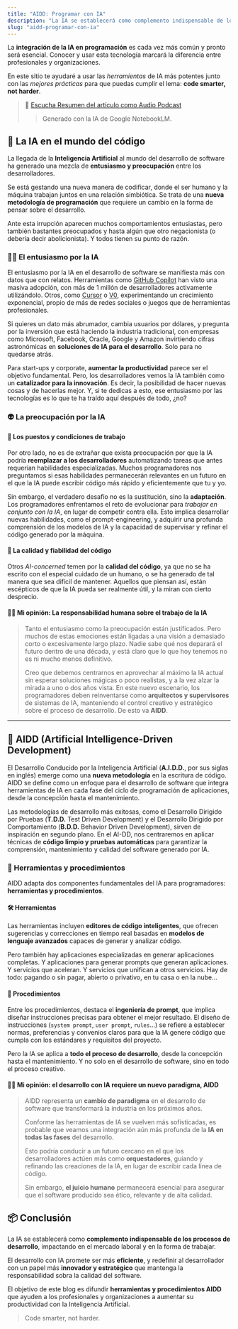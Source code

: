 ```yaml
---
title: "AIDD: Programar con IA"
description: "La IA se establecerá como complemento indispensable de los procesos de desarrollo, impactando en el mercado laboral y en la forma de trabajar. Programación asistida por Inteligencia Artificial un nuevo paradigma"
slug: "aidd-programar-con-ia"
---
```


La **integración de la IA en programación** es cada vez más común y pronto será esencial. Conocer y usar esta tecnología marcará la diferencia entre profesionales y organizaciones.

En este sitio te ayudaré a usar las _herramientas_ de IA más potentes junto con las _mejores prácticas_ para que puedas cumplir el lema: **code smarter, not harder**.

> 🦻 [Escucha Resumen del artículo como Audio Podcast](https://notebooklm.google.com/notebook/01d528a9-072d-4204-90ce-93e1b54a5fb4/audio)
>
> > Generado con la IA de Google NotebookLM.

## 🚀 La IA en el mundo del código

La llegada de la **Inteligencia Artificial** al mundo del desarrollo de software ha generado una mezcla de **entusiasmo y preocupación** entre los desarrolladores.

Se está gestando una nueva manera de codificar, donde el ser humano y la máquina trabajan juntos en una relación simbiótica. Se trata de una **nueva metodología de programación** que requiere un cambio en la forma de pensar sobre el desarrollo.

Ante esta irrupción aparecen muchos comportamientos entusiastas, pero también bastantes preocupados y hasta algún que otro negacionista (o debería decir abolicionista). Y todos tienen su punto de razón.

### 🧑‍🚀 El entusiasmo por la IA

El entusiasmo por la IA en el desarrollo de software se manifiesta más con datos que con relatos. Herramientas como [GitHub Copilot](https://github.com/features/copilot) han visto una masiva adopción, con más de 1 millón de desarrolladores activamente utilizándolo. Otros, como [Cursor](https://cursor.com/) o [V0](https://v0.dev/), experimentando un crecimiento exponencial, propio de más de redes sociales o juegos que de herramientas profesionales.

Si quieres un dato más abrumador, cambia usuarios por dólares, y pregunta por la inversión que está haciendo la industria tradicional, con empresas como Microsoft, Facebook, Oracle, Google y Amazon invirtiendo cifras astronómicas en **soluciones de IA para el desarrollo**. Solo para no quedarse atrás.

Para start-ups y corporate, **aumentar la productividad** parece ser el objetivo fundamental. Pero, los desarrolladores vemos la IA también como un **catalizador para la innovación**. Es decir, la posibilidad de hacer nuevas cosas y de hacerlas mejor. Y, si te dedicas a esto, ese entusiasmo por las tecnologías es lo que te ha traído aquí después de todo, ¿no?

### 👽 La preocupación por la IA

#### 💼 Los puestos y condiciones de trabajo

Por otro lado, no es de extrañar que exista preocupación por que la IA podría **reemplazar a los desarrolladores** automatizando tareas que antes requerían habilidades especializadas. Muchos programadores nos preguntamos si esas habilidades permanecerán relevantes en un futuro en el que la IA puede escribir código más rápido y eficientemente que tu y yo.

Sin embargo, el verdadero desafío no es la sustitución, sino la **adaptación**. Los programadores enfrentamos el reto de evolucionar para _trabajar en conjunto con la IA_, en lugar de competir contra ella. Esto implica desarrollar nuevas habilidades, como el prompt-engineering, y adquirir una profunda comprensión de los modelos de IA y la capacidad de supervisar y refinar el código generado por la máquina.

#### 🔎 La calidad y fiabilidad del código

Otros _AI-concerned_ temen por la **calidad del código**, ya que no se ha escrito con el especial cuidado de un humano, o se ha generado de tal manera que sea difícil de mantener. Aquellos que piensan así, están escépticos de que la IA pueda ser realmente útil, y la miran con cierto desprecio.

#### 🧑‍💻 Mi opinión: La responsabilidad humana sobre el trabajo de la IA

> Tanto el entusiasmo como la preocupación están justificados. Pero muchos de estas emociones están ligadas a una visión a demasiado corto o excesivamente largo plazo. Nadie sabe qué nos deparará el futuro dentro de una década, y está claro que lo que hoy tenemos no es ni mucho menos definitivo.
>
> Creo que debemos centrarnos en aprovechar al máximo la IA actual sin esperar soluciones mágicas o poco realistas, y a la vez alzar la mirada a uno o dos años vista. En este nuevo escenario, los programadores deben reinventarse como **arquitectos y supervisores** de sistemas de IA, manteniendo el control creativo y estratégico sobre el proceso de desarrollo. De esto va **AIDD**.

---

## 🤖 AIDD (Artificial Intelligence-Driven Development)

El Desarrollo Conducido por la Inteligencia Artificial (**A.I.D.D.**, por sus siglas en inglés) emerge como una **nueva metodología** en la escritura de código. AIDD se define como un enfoque para el desarrollo de software que integra herramientas de IA en cada fase del ciclo de programación de aplicaciones, desde la concepción hasta el mantenimiento.

Las metodologías de desarrollo más exitosas, como el Desarrollo Dirigido por Pruebas (**T.D.D.** Test Driven Development) y el Desarrollo Dirigido por Comportamiento (**B.D.D.** Behavior Driven Development), sirven de inspiración en segundo plano. En el AI-DD, nos centraremos en aplicar técnicas de **código limpio y pruebas automáticas** para garantizar la comprensión, mantenimiento y calidad del software generado por IA.

### 📐 Herramientas y procedimientos

AIDD adapta dos componentes fundamentales del IA para programadores: **herramientas y procedimientos**.

#### 🛠️ Herramientas

Las herramientas incluyen **editores de código inteligentes**, que ofrecen sugerencias y correcciones en tiempo real basadas en **modelos de lenguaje avanzados** capaces de generar y analizar código.

Pero también hay aplicaciones especializadas en generar aplicaciones completas. Y aplicaciones para generar prompts que generan aplicaciones. Y servicios que aceleran. Y servicios que unifican a otros servicios. Hay de todo: pagando o sin pagar, abierto o privativo, en tu casa o en la nube...

#### 🧰 Procedimientos

Entre los procedimientos, destaca el **ingeniería de prompt**, que implica diseñar instrucciones precisas para obtener el mejor resultado. El diseño de instrucciones (`system prompt`, `user prompt`, `rules`...) se refiere a establecer normas, preferencias y convenios claros para que la IA genere código que cumpla con los estándares y requisitos del proyecto.

Pero la IA se aplica a **todo el proceso de desarrollo**, desde la concepción hasta el mantenimiento. Y no solo en el desarrollo de software, sino en todo el proceso creativo.

#### 🧑‍💻 Mi opinión: el desarrollo con IA requiere un nuevo paradigma, AIDD

> AIDD representa un **cambio de paradigma** en el desarrollo de software que transformará la industria en los próximos años.
>
> Conforme las herramientas de IA se vuelven más sofisticadas, es probable que veamos una integración aún más profunda de la **IA en todas las fases** del desarrollo.
>
> Esto podría conducir a un futuro cercano en el que los desarrolladores actúen más como **orquestadores**, guiando y refinando las creaciones de la IA, en lugar de escribir cada línea de código.
>
> Sin embargo, **el juicio humano** permanecerá esencial para asegurar que el software producido sea ético, relevante y de alta calidad.

## 📦 Conclusión

La IA se establecerá como **complemento indispensable de los procesos de desarrollo**, impactando en el mercado laboral y en la forma de trabajar.

El desarrollo con IA promete ser más **eficiente**, y redefinir al desarrollador con un papel más **innovador y estratégico** que mantenga la responsabilidad sobra la calidad del software.

El objetivo de este blog es difundir **herramientas y procedimientos AIDD** que ayuden a los profesionales y organizaciones a aumentar su productividad con la Inteligencia Artificial.

> Code smarter, not harder.
